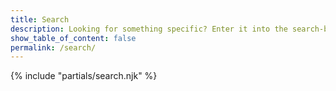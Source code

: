 ```yaml
---
title: Search
description: Looking for something specific? Enter it into the search-bar below.
show_table_of_content: false
permalink: /search/
---
```

{% include "partials/search.njk" %}
